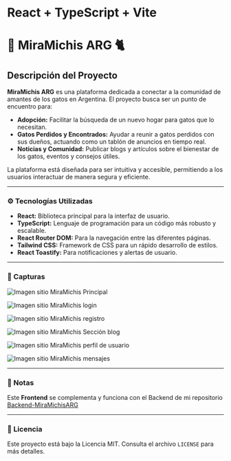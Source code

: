 # React + TypeScript + Vite

# 🐾 MiraMichis ARG 🐈

## Descripción del Proyecto

**MiraMichis ARG** es una plataforma dedicada a conectar a la comunidad de amantes de los gatos en Argentina. El proyecto busca ser un punto de encuentro para:

-   **Adopción:** Facilitar la búsqueda de un nuevo hogar para gatos que lo necesitan.
-   **Gatos Perdidos y Encontrados:** Ayudar a reunir a gatos perdidos con sus dueños, actuando como un tablón de anuncios en tiempo real.
-   **Noticias y Comunidad:** Publicar blogs y artículos sobre el bienestar de los gatos, eventos y consejos útiles.

La plataforma está diseñada para ser intuitiva y accesible, permitiendo a los usuarios interactuar de manera segura y eficiente.

---

### ⚙️ Tecnologías Utilizadas


  -   **React:** Biblioteca principal para la interfaz de usuario.
  -   **TypeScript:** Lenguaje de programación para un código más robusto y escalable.
  -   **React Router DOM:** Para la navegación entre las diferentes páginas.
  -   **Tailwind CSS:** Framework de CSS para un rápido desarrollo de estilos.
  -   **React Toastify:** Para notificaciones y alertas de usuario.

---



### 📸 Capturas

![Imagen sitio MiraMichis Principal](https://i.imgur.com/N1N06a2.png)

![Imagen sitio MiraMichis login](https://i.imgur.com/YS6u6px.png)

![Imagen sitio MiraMichis registro](https://i.imgur.com/5bWC3uP.png)

![Imagen sitio MiraMichis Sección blog ](https://i.imgur.com/GA2AZYK.png)

![Imagen sitio MiraMichis perfil de usuario](https://i.imgur.com/WUXtVGK.png)

![Imagen sitio MiraMichis mensajes](https://i.imgur.com/5EPhmrt.png)



---

### 📝 Notas

Este **Frontend** se complementa y funciona con el Backend de mi repositorio [Backend-MiraMichisARG ](https://github.com/sebsolezzi88/Backend-MiraMichisARG)

---

### 📄 Licencia

Este proyecto está bajo la Licencia MIT. Consulta el archivo `LICENSE` para más detalles.